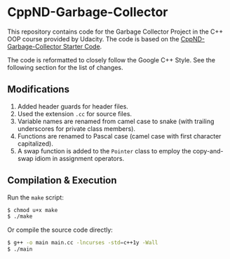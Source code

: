 # CppND-Garbage-Collector

This repository contains code for the Garbage Collector Project in the C++ OOP course provided by Udacity. The code is based on the [CppND-Garbage-Collector Starter Code](https://github.com/udacity/CppND-Garbage-Collector).

The code is reformatted to closely follow the Google C++ Style. See the following section for the list of changes.

## Modifications

1. Added header guards for header files.
2. Used the extension `.cc` for source files.
3. Variable names are renamed from camel case to snake (with trailing underscores for private class members).
4. Functions are renamed to Pascal case (camel case with first character capitalized).
5. A swap function is added to the `Pointer` class to employ the copy-and-swap idiom in assignment operators.

## Compilation & Execution

Run the `make` script:

```bash
$ chmod u+x make
$ ./make
```

Or compile the source code directly:

```bash
$ g++ -o main main.cc -lncurses -std=c++1y -Wall
$ ./main
```
